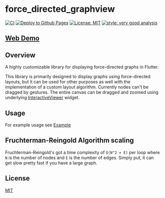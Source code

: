 # force_directed_graphview

[![CI](https://github.com/cupofme/force_directed_graphview/actions/workflows/ci.yaml/badge.svg)](https://github.com/cupofme/force_directed_graphview/actions/workflows/ci.yaml)
[![Deploy to Github Pages](https://github.com/cupofme/force_directed_graphview/actions/workflows/deploy.yaml/badge.svg?branch=main)](https://github.com/cupofme/force_directed_graphview/actions/workflows/deploy.yaml)
[![License: MIT](https://img.shields.io/badge/License-MIT-blue.svg)](https://opensource.org/licenses/MIT)
[![style: very good analysis](https://img.shields.io/badge/style-very_good_analysis-B22C89.svg)](https://pub.dev/packages/very_good_analysis)

## [Web Demo](https://cupofme.github.io/force_directed_graphview/#/)

## Overview

A highly customizable library for displaying force-directed graphs in Flutter.

This library is primarily designed to display graphs using force-directed layouts, but it can be used for other purposes as well with the implementation of a custom layout algorithm. Currently nodes can't be dragged by gestures. The entire canvas can be dragged and zoomed using underlying [InteractiveViewer](https://api.flutter.dev/flutter/widgets/InteractiveViewer-class.html) widget.

## Usage

For example usage see [Example](https://github.com/cupofme/force_directed_graphview/blob/main/example/lib/src/screen/general_demo_screen.dart)

## Fruchterman-Reingold Algorithm scaling

Fruchterman-Reingold's got a time complexity of `O(N^2 + E)` per loop where `N` is the number of nodes and `E` is the number of edges. Simply put, it can get slow pretty fast if you have a large graph.

## License

[MIT](https://opensource.org/license/mit/)
